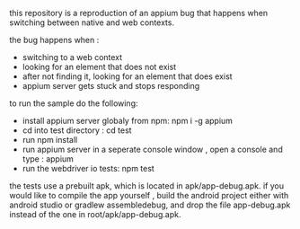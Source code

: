 this repository is a reproduction of an appium bug that happens when switching between native and web contexts.

the bug happens when :
* switching to a web context
* looking for an element that does not exist
* after not finding it, looking for an element that does exist
* appium server gets stuck and stops responding

to run the sample do the following:
* install appium server globaly from npm: npm i -g appium
* cd into test directory : cd test
* run npm install
* run appium server in a seperate console window , open a console and type : appium
* run the webdriver io tests: npm test


the tests use a prebuilt apk, which is located in apk/app-debug.apk.
if you would like to compile the app yourself , build the android project either with android studio or gradlew assembledebug, and drop the file app-debug.apk instead of the one in root/apk/app-debug.apk.

